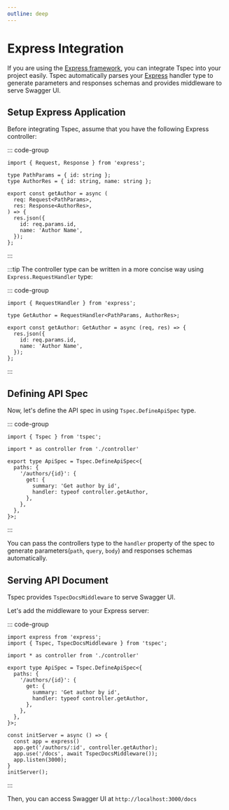 ```yaml
---
outline: deep
---
```


# Express Integration

If you are using the [Express framework](https://expressjs.com/), you can integrate Tspec into your project easily.
Tspec automatically parses your [Express](https://expressjs.com/) handler type to generate parameters and responses schemas and provides middleware to serve Swagger UI.

## Setup Express Application

Before integrating Tspec, assume that you have the following Express controller:

::: code-group
```ts[controller.ts]
import { Request, Response } from 'express';

type PathParams = { id: string };
type AuthorRes = { id: string, name: string };

export const getAuthor = async (
  req: Request<PathParams>,
  res: Response<AuthorRes>,
) => {
  res.json({
    id: req.params.id,
    name: 'Author Name',
  });
};
```
:::


:::tip
The controller type can be written in a more concise way using `Express.RequestHandler` type:

::: code-group
```ts[controller.ts]{3,5}
import { RequestHandler } from 'express';

type GetAuthor = RequestHandler<PathParams, AuthorRes>;

export const getAuthor: GetAuthor = async (req, res) => {
  res.json({
    id: req.params.id,
    name: 'Author Name',
  });
};
```
:::

## Defining API Spec

Now, let's define the API spec in using `Tspec.DefineApiSpec` type.

::: code-group
```ts[index.ts]{10}
import { Tspec } from 'tspec';

import * as controller from './controller'

export type ApiSpec = Tspec.DefineApiSpec<{
  paths: {
    '/authors/{id}': {
      get: {
        summary: 'Get author by id',
        handler: typeof controller.getAuthor,
      },
    },
  },
}>;
```
:::

You can pass the controllers type to the `handler` property of the spec to generate parameters(`path`, `query`, `body`) and responses schemas automatically.



## Serving API Document

Tspec provides `TspecDocsMiddleware` to serve Swagger UI.

Let's add the middleware to your Express server:

::: code-group
```ts[index.ts]{2,20}
import express from 'express';
import { Tspec, TspecDocsMiddleware } from 'tspec';

import * as controller from './controller'

export type ApiSpec = Tspec.DefineApiSpec<{
  paths: {
    '/authors/{id}': {
      get: {
        summary: 'Get author by id',
        handler: typeof controller.getAuthor,
      },
    },
  },
}>;

const initServer = async () => {
  const app = express()
  app.get('/authors/:id', controller.getAuthor);
  app.use('/docs', await TspecDocsMiddleware());
  app.listen(3000);
}
initServer();
```
:::

<!-- ::: details Options

You can pass the following options to `TspecDocsMiddleware`:

::: -->

Then, you can access Swagger UI at `http://localhost:3000/docs`


